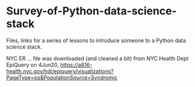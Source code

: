 # Survey-of-Python-data-science-stack
Files, links for a series of lessons to introduce someone to a Python data science stack.

NYC ER ... file was downloaded (and cleaned a bit) from NYC Health Dept EpiQuery on 4Jun20, https://a816-health.nyc.gov/hdi/epiquery/visualizations?PageType=ps&PopulationSource=Syndromic
